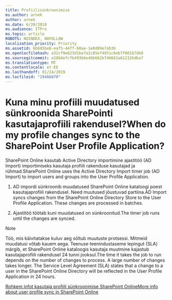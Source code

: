 ```yaml
---
title: Profiilisünkroonimise
ms.author: arnek
author: arnek
ms.date: 6/20/2018
ms.audience: ITPro
ms.topic: article
ROBOTS: NOINDEX, NOFOLLOW
localization_priority: Priority
ms.assetid: 6b695be8-eaf5-44ff-b0ae-1e0d89e7ab36
ms.openlocfilehash: a32cf9e623d1be7a2c85ef4951c6eb7f001b7db0
ms.sourcegitcommit: e2864efcfb493b6e46b662b746661a61232bdba7
ms.translationtype: MT
ms.contentlocale: et-EE
ms.lasthandoff: 01/24/2019
ms.locfileid: "29466870"
---
```

# <a name="when-do-my-profile-changes-sync-to-the-sharepoint-user-profile-application"></a><span data-ttu-id="5a80a-102">Kuna minu profiili muudatused sünkroonida SharePointi kasutajaprofiili rakendusel?</span><span class="sxs-lookup"><span data-stu-id="5a80a-102">When do my profile changes sync to the SharePoint User Profile Application?</span></span>

<span data-ttu-id="5a80a-103">SharePoint Online kasutab Active Directory importimine ajastitöö (AD Import) importimiseks kasutaja profiili rakenduse kasutajad ja rühmad.</span><span class="sxs-lookup"><span data-stu-id="5a80a-103">SharePoint Online uses the Active Directory Import timer job (AD Import) to import users and groups into the User Profile Application.</span></span> 
  
1. <span data-ttu-id="5a80a-p101">AD impordi sünkroonib muudatused SharePoint Online kataloogi poest kasutajaprofiili rakendusel. Need muutused jõustuvad partiina.</span><span class="sxs-lookup"><span data-stu-id="5a80a-p101">AD Import syncs changes from the SharePoint Online Directory Store to the User Profile Application. These changes are processed in batches.</span></span>
    
2. <span data-ttu-id="5a80a-106">Ajastitöö töötab kuni muudatused on sünkroonitud.</span><span class="sxs-lookup"><span data-stu-id="5a80a-106">The timer job runs until the changes are synced.</span></span>
    
> [!NOTE]
> <span data-ttu-id="5a80a-p102">Töö, mis käivitatakse kuluv aeg sõltub muutuste protsessi. Mitmeid muudatusi võtab kauem aega. Teenuse teenindustaseme lepingut (SLA) märgib, et SharePoint Online kataloogis kasutaja muutmine kajastub kasutajaprofiili rakendusel 24 tunni jooksul.</span><span class="sxs-lookup"><span data-stu-id="5a80a-p102">The time it takes the job to run depends on the number of changes to process. A large number of changes takes longer. The Service Level Agreement (SLA) states that a change to a user in the SharePoint Online Directory will be reflected in the User Profile Application in 24 hours.</span></span> 
  
[<span data-ttu-id="5a80a-110">Rohkem infot kasutaja profiili sünkroonimise SharePoint Online</span><span class="sxs-lookup"><span data-stu-id="5a80a-110">More info about user profile sync in SharePoint Online</span></span>](https://go.microsoft.com/fwlink/?linkid=875671)
  

